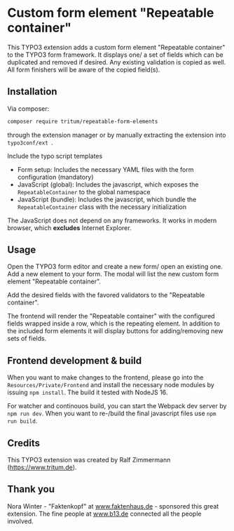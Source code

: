 # Custom form element "Repeatable container"

This TYPO3 extension adds a custom form element "Repeatable container" to the TYPO3 form framework. It displays one/ a
set of fields which can be duplicated and removed if desired. Any existing validation is copied as well. All form
finishers will be aware of the copied field(s).

## Installation

Via composer:

```sh
composer require tritum/repeatable-form-elements
```

through the extension manager or by manually extracting the extension into `typo3conf/ext `.

Include the typo script templates

* Form setup: Includes the necessary YAML files with the form configuration (mandatory)
* JavaScript (global): Includes the javascript, which exposes the `RepeatableContainer` to the global namespace
* JavaScript (bundle): Includes the javascript, which bundle the `RepeatableContainer` class with the necessary
  initialization

The JavaScript does not depend on any frameworks. It works in modern browser, which **excludes** Internet Explorer.

## Usage

Open the TYPO3 form editor and create a new form/ open an existing one. Add a new element to your form. The modal will
list the new custom form element
"Repeatable container".

Add the desired fields with the favored validators to the "Repeatable container".

The frontend will render the "Repeatable container" with the configured fields wrapped inside a row, which is the
repeating element. In addition to the included form elements it will display buttons for adding/removing new sets of
fields.

## Frontend development & build
When you want to make changes to the frontend, please go into the `Resources/Private/Frontend` and install the
necessary node modules by issuing `npm install`. The build it tested with NodeJS 16.

For watcher and continouos build, you can start the Webpack dev server by `npm run dev`. When you want to re-/build
the final javascript files use `npm run build`.

## Credits

This TYPO3 extension was created by Ralf Zimmermann (https://www.tritum.de).

## Thank you

Nora Winter - "Faktenkopf" at www.faktenhaus.de - sponsored this great extension. The fine people at www.b13.de
connected all the people involved.
